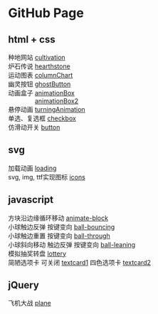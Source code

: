 # GitHub Page
## html + css
种地网站 [cultivation](https://yukiii8102.github.io/html+css/cultivation/)  
炉石传说 [hearthstone](https://yukiii8102.github.io/html+css/hearthstone/)  
运动图表 [columnChart](https://yukiii8102.github.io/html+css/columnchart/column-chart.html)  
幽灵按钮 [ghostButton](https://yukiii8102.github.io/html+css/practices/ghost_button.html)  
动画盒子 [animationBox](https://yukiii8102.github.io/html+css/practices/animationbox.html)  
&emsp;&emsp;&emsp;&emsp; [animationBox2](https://yukiii8102.github.io/html+css/practices/animationbox2.html)  
悬停动画 [turningAnimation](https://yukiii8102.github.io/html+css/practices/turningAnimation.html)  
单选、复选框 [checkbox](https://yukiii8102.github.io/html+css/practices/checkbox.html)  
仿滑动开关 [button](https://yukiii8102.github.io/html+css/practices/button.html)
## svg
加载动画 [loading](https://yukiii8102.github.io/svg/loading.html)  
svg, img, ttf实现图标 [icons](https://yukiii8102.github.io/svg/icons.html)
## javascript
方块沿边缘循环移动 [animate-block](https://yukiii8102.github.io/javascript/animate-block.html)  
小球触边反弹 按键变向 [ball-bouncing](https://yukiii8102.github.io/javascript/keypress1-bounce.html)  
小球触边重置 按键变向 [ball-through](https://yukiii8102.github.io/javascript/keypress2-through.html)  
小球斜向移动 触边反弹 按键变向 [ball-leaning](https://yukiii8102.github.io/javascript/keypress3-lean.html)  
模拟抽奖转盘 [lottery](https://yukiii8102.github.io/javascript/lottery.html)  
简陋选项卡 可关闭 [textcard1](https://yukiii8102.github.io/javascript/textcard1.html)
四色选项卡 [textcard2](https://yukiii8102.github.io/javascript/textcard2.html)
## jQuery
飞机大战 [plane](https://yukiii8102.github.io/jQuery/plane/)